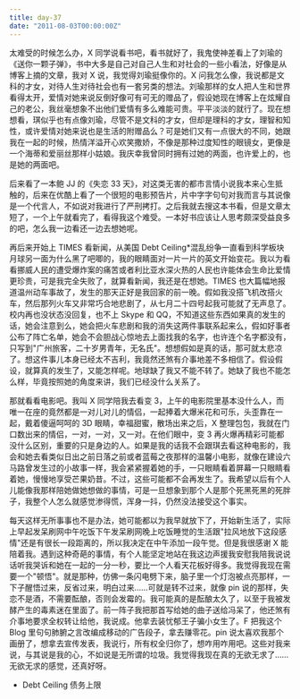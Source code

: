 ```yaml
---
title: day-37
date: "2011-08-03T00:00:00Z"
---
```


太难受的时候怎么办，X 同学说看书吧，看书就好了，我鬼使神差看上了刘瑜的《送你一颗子弹》，书中大多是自己对自己人生和对社会的一些小看法，好像是从博客上摘的文章，我对 X 说，我觉得刘瑜挺像你的。X 问我怎么像，我说都是文科的才女，对待人生对待社会也有一套另类的想法。刘瑜那样的女人把人生和世界看得太开，爱情对她来说反倒好像可有可无的赠品了，假设她现在博客上在炫耀自己的老公，我丝毫想象不出他们爱情有多么难能可贵。平平淡淡的就行了。现在想想看，琪似乎也有点像刘瑜，尽管不是文科的才女，但却是理科的才女，理智和知性，或许爱情对她来说也是生活的附赠品么？可是她们又有一点很大的不同，她跟我在一起的时候，热情洋溢开心欢笑撒娇，不像是那种过度知性的眼镜女，更像是一个海蒂和爱丽丝那样小姑娘。我庆幸我曾同时拥有过她的两面，也许爱上的，也是她的两面吧。

后来看了一本鲍 JJ 的《失恋 33 天》，对这类无害的都市言情小说我本来心生抵触的，后来在优酷上看了一个很短的电影预告片，片中字字句句对我而言与其说像是一个代言人，不如说对我进行了严刑拷打。之后我就去搜这本书看，但是文章太短了，一个上午就看完了，看得我这个难受。一本好书应该让人思考颇深受益良多的吧，怎么我一边看还一边去想她呢。

再后来开始上 TIMES 看新闻，从美国 Debt Ceiling\*混乱纷争一直看到科学板块月球另一面为什么黑了吧唧的，我的眼睛面对一片一片的英文开始变花。我以为看看挪威人民的遭受爆炸案的痛苦或者利比亚水深火热的人民也许能体会生命比爱情更珍贵，可是我完全失败了，就算看新闻，我还是在想她。TIMES 也大篇幅地报道温州动车事故了，发生的那天正好是我回家的前一晚。假如我没搭飞机改搭火车，然后那列火车又非常巧合地悲剧了，从七月二十四号起我可能就了无声息了。校内再也没状态没回复，也不上 Skype 和 QQ，不知道这些东西如果真的发生的话，她会注意到么，她会把火车悲剧和我的消失这两件事联系起来么，假如好事者公布了阵亡名单，她会不会胆战心惊地去上面找我的名字，也许连个名字都没有，只写到"广州旅客，二十岁男青年，无名氏"。想想假如是真的话，那可就太悲凉了。想这件事儿本身已经太不吉利，我竟然还煞有介事地差不多相信了。假设假设，就算真的发生了，又能怎样呢。地球缺了我又不能不转了。她缺了我也不能怎么样，毕竟按照她的角度来讲，我们已经没什么关系了。

那就看看电影吧。我叫 X 同学陪我去看变 3，上午的电影院里基本没什么人，而唯一在座的竟然都是一对儿对儿的情侣，一起捧着大爆米花和可乐，头歪靠在一起，戴着傻逼呵呵的 3D 眼睛，幸福甜蜜，散场出来之后，X 整理包包，我就在门口数出来的情侣，一对，一对，又一对。在他们眼中，变 3 再火爆再精彩可能都没什么区别，重要的只是身边的人。如果是我的话我不会跟琪去看这种电影的，我会和她去看类似日出之前日落之前或者蓝莓之夜那样的温馨小电影，就像在建设六马路曾发生过的小故事一样，我会紧紧握着她的手，一只眼睛看着屏幕一只眼睛看着她，慢慢地享受芒果奶昔。不过，这些可能都不会再发生了。我希望以后有个人儿能像我那样陪她做她想做的事情，可是一旦想象到那个人是那个死黑死黑的死胖子，我整个人怎么就感觉渗得慌，浑身一抖，仍然没法接受这个事实。

每天这样无所事事也不是办法，她可能都以为我早就放下了，开始新生活了，实际上早起发呆刷网中午吃饭下午发呆刷网晚上吃饭睡觉的生活跟"拉风地放下这段感情"还是有很长一段距离的，所以我决定在中午添加一段午觉。但是我很感谢 X 能陪着我。遇到这种奇葩的事情，有个人能坚定地站在我这边声援我安慰我陪我说说话听我哭诉和她在一起的一分一秒，要比一个人看天花板好得多。我觉得我现在需要一个"顿悟"。就是那种，仿佛一条闪电劈下来，脑子里一个灯泡被点亮那样，一下子醒悟过来，反省过来，明白过来……可就是转不过来，就像 pin 说的那样，失恋不是酒，不需要酝酿，否则会发霉的。我可能真的是酝酿太久了，以至于我被发酵产生的毒素迷在里面了。前一阵子我把那首写给她的曲子送给冯呆了，他还煞有介事地要求全权转让给他，我说成。他拿去装忧郁王子骗小女生了。F 把我这个 Blog 里句句肺腑之言改编成移动的广告段子，拿去赚零花。pin 说太喜欢我那个画册了，想拿去宣传发表，我说行，所有权全归你了，想咋用咋用吧。这些对我来说，与其说是我的心，不如说是无所谓的垃圾。我觉得我现在真的无欲无求了……无欲无求的感觉，还真好呀。

- Debt Ceiling 债务上限
